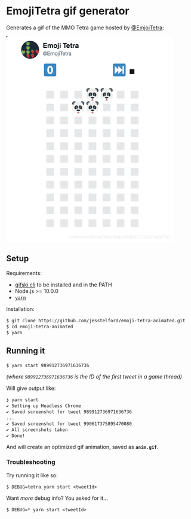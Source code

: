 # EmojiTetra gif generator

Generates a gif of the MMO Tetra game hosted by [@EmjoiTetra](https://twitter.com/EmjoiTetra):

![A gif](./anim.gif)

## Setup

Requirements:

- [gifski cli](https://gif.ski/) to be installed and in the PATH
- Node.js >= 10.0.0
- [`yarn`](https://yarnpkg.com/en/)

Installation:

```
$ git clone https://github.com/jesstelford/emoji-tetra-animated.git
$ cd emoji-tetra-animated
$ yarn
```

## Running it

```
$ yarn start 989912736971636736
```

_(where `989912736971636736` is the ID of the first tweet in a game thread)_

Will give output like:

```
❯ yarn start
✔ Setting up Headless Chrome
✔ Saved screenshot for tweet 989912736971636736
...
✔ Saved screenshot for tweet 990617375895470080
✔ All screenshots taken
✔ Done!
```

And will create an optimized gif animation, saved as **`anim.gif`**.

### Troubleshooting

Try running it like so:

```
$ DEBUG=tetra yarn start <tweetId>
```

Want _more_ debug info? You asked for it...

```
$ DEBUG=* yarn start <tweetId>
```
